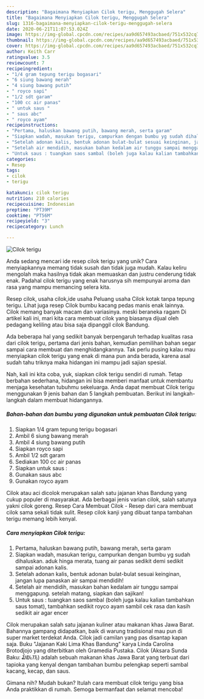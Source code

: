 ```yaml
---
description: "Bagaimana Menyiapkan Cilok terigu, Menggugah Selera"
title: "Bagaimana Menyiapkan Cilok terigu, Menggugah Selera"
slug: 1316-bagaimana-menyiapkan-cilok-terigu-menggugah-selera
date: 2020-06-21T11:07:53.024Z
image: https://img-global.cpcdn.com/recipes/aa9d657493acbaed/751x532cq70/cilok-terigu-foto-resep-utama.jpg
thumbnail: https://img-global.cpcdn.com/recipes/aa9d657493acbaed/751x532cq70/cilok-terigu-foto-resep-utama.jpg
cover: https://img-global.cpcdn.com/recipes/aa9d657493acbaed/751x532cq70/cilok-terigu-foto-resep-utama.jpg
author: Keith Carr
ratingvalue: 3.5
reviewcount: 7
recipeingredient:
- "1/4 gram tepung terigu bogasari"
- "6 siung bawang merah"
- "4 siung bawang putih"
- " royco sapi"
- "1/2 sdt garam"
- "100 cc air panas"
- " untuk saus "
- " saus abc"
- " royco ayam"
recipeinstructions:
- "Pertama, haluskan bawang putih, bawang merah, serta garam"
- "Siapkan wadah, masukan terigu, campurkan dengan bumbu yg sudah dihaluskan. aduk hinga merata, tuang air panas sedikit demi sedikit sampai adonan kalis."
- "Setelah adonan kalis, bentuk adonan bulat-bulat sesuai keinginan, jangan lupa panaskan air sampai mendidih!"
- "Setelah air mendidih, masukan bahan kedalam air tunggu sampai menggapung. setelah matang, siapkan dan sajikan!"
- "Untuk saus : tuangkan saos sambal (boleh juga kalau kalian tambahkan saus tomat), tambahkan sedikit royco ayam sambil cek rasa dan kasih sedikit air agar encer"
categories:
- Resep
tags:
- cilok
- terigu

katakunci: cilok terigu 
nutrition: 210 calories
recipecuisine: Indonesian
preptime: "PT39M"
cooktime: "PT56M"
recipeyield: "3"
recipecategory: Lunch

---
```



![Cilok terigu](https://img-global.cpcdn.com/recipes/aa9d657493acbaed/751x532cq70/cilok-terigu-foto-resep-utama.jpg)

Anda sedang mencari ide resep cilok terigu yang unik? Cara menyiapkannya memang tidak susah dan tidak juga mudah. Kalau keliru mengolah maka hasilnya tidak akan memuaskan dan justru cenderung tidak enak. Padahal cilok terigu yang enak harusnya sih mempunyai aroma dan rasa yang mampu memancing selera kita.

Resep cilok, usaha cilok,ide usaha Peluang usaha Cilok kotak tanpa tepung terigu. Lihat juga resep Cilok bumbu kacang pedas manis enak lainnya. Cilok memang banyak macam dan variasinya. meski beraneka ragam Di artikel kali ini, mari kita cara membuat cilok yang biasanya dijual oleh pedagang keliling atau bisa saja dipanggil cilok Bandung.

Ada beberapa hal yang sedikit banyak berpengaruh terhadap kualitas rasa dari cilok terigu, pertama dari jenis bahan, kemudian pemilihan bahan segar sampai cara membuat dan menghidangkannya. Tak perlu pusing kalau mau menyiapkan cilok terigu yang enak di mana pun anda berada, karena asal sudah tahu triknya maka hidangan ini mampu jadi sajian spesial.


Nah, kali ini kita coba, yuk, siapkan cilok terigu sendiri di rumah. Tetap berbahan sederhana, hidangan ini bisa memberi manfaat untuk membantu menjaga kesehatan tubuhmu sekeluarga. Anda dapat membuat Cilok terigu menggunakan 9 jenis bahan dan 5 langkah pembuatan. Berikut ini langkah-langkah dalam membuat hidangannya.

<!--inarticleads1-->

##### Bahan-bahan dan bumbu yang digunakan untuk pembuatan Cilok terigu:

1. Siapkan 1/4 gram tepung terigu bogasari
1. Ambil 6 siung bawang merah
1. Ambil 4 siung bawang putih
1. Siapkan  royco sapi
1. Ambil 1/2 sdt garam
1. Sediakan 100 cc air panas
1. Siapkan  untuk saus :
1. Gunakan  saus abc
1. Gunakan  royco ayam


Cilok atau aci dicolok merupakan salah satu jajanan khas Bandung yang cukup populer di masyarakat. Ada berbagai jenis varian cilok, salah satunya yakni cilok goreng. Resep Cara Membuat Cilok - Resep dari cara membuat cilok sama sekali tidak sulit. Resep cilok kanji yang dibuat tanpa tambahan terigu memang lebih kenyal. 

<!--inarticleads2-->

##### Cara menyiapkan Cilok terigu:

1. Pertama, haluskan bawang putih, bawang merah, serta garam
1. Siapkan wadah, masukan terigu, campurkan dengan bumbu yg sudah dihaluskan. aduk hinga merata, tuang air panas sedikit demi sedikit sampai adonan kalis.
1. Setelah adonan kalis, bentuk adonan bulat-bulat sesuai keinginan, jangan lupa panaskan air sampai mendidih!
1. Setelah air mendidih, masukan bahan kedalam air tunggu sampai menggapung. setelah matang, siapkan dan sajikan!
1. Untuk saus : tuangkan saos sambal (boleh juga kalau kalian tambahkan saus tomat), tambahkan sedikit royco ayam sambil cek rasa dan kasih sedikit air agar encer


Cilok merupakan salah satu jajanan kuliner atau makanan khas Jawa Barat. Bahannya gampang didapatkan, baik di warung tradisional mau pun di super market terdekat Anda. Cilok jadi camilan yang pas disantap kapan saja. Buku &#34;Jajanan Kaki Lima Khas Bandung&#34; karya Linda Carolina Brotodjojo yang diterbitkan oleh Gramedia Pustaka. Cilok (Aksara Sunda Baku: ᮎᮤᮜᮧᮊ᮪) adalah sebuah makanan khas Jawa Barat yang terbuat dari tapioka yang kenyal dengan tambahan bumbu pelengkap seperti sambal kacang, kecap, dan saus. 

Gimana nih? Mudah bukan? Itulah cara membuat cilok terigu yang bisa Anda praktikkan di rumah. Semoga bermanfaat dan selamat mencoba!
